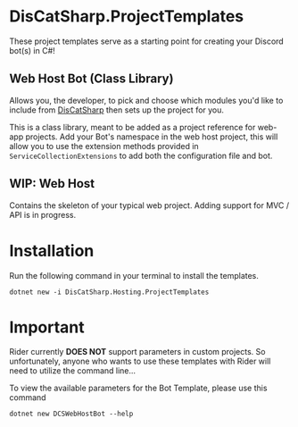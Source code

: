 # DisCatSharp.ProjectTemplates

These project templates serve as a starting point for creating your Discord bot(s) in C#!

## Web Host Bot (Class Library)
Allows you, the developer, to pick and choose which modules you'd like to include from [DisCatSharp](https://github.com/Aiko-IT-Systems/DisCatSharp) then sets up
the project for you.

This is a class library, meant to be added as a project reference for web-app projects. Add your Bot's namespace in the web host project, this will
allow you to use the extension methods provided in `ServiceCollectionExtensions` to add both the configuration file and bot.

## WIP: Web Host
Contains the skeleton of your typical web project. Adding support for MVC / API is in progress.

# Installation 

Run the following command in your terminal to install the templates.
```
dotnet new -i DisCatSharp.Hosting.ProjectTemplates
```


# **Important** 
Rider currently **DOES NOT** support parameters in custom projects. So unfortunately, anyone who wants to use these templates with Rider
will need to utilize the command line...

To view the available parameters for the Bot Template, please use this command
```
dotnet new DCSWebHostBot --help
```